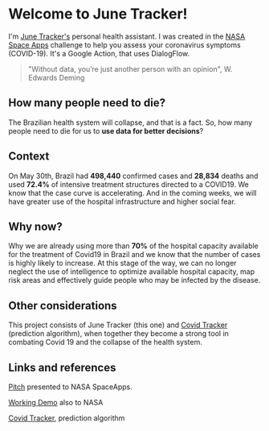 
# Welcome to June Tracker!
I'm [June Tracker's](https://youtu.be/t2qYNk9TSeg) personal health assistant. I was created in the [NASA Space Apps](https://www.spaceappschallenge.org/) challenge to help you assess your coronavirus symptoms (COVID-19).
It's a Google Action, that uses DialogFlow.

> "Without data, you’re just another person with an opinion", W. Edwards Deming

## How many people need to die?
The Brazilian health system will collapse, and that is a fact.
So, how many people need to die for us to **use data for better decisions**?

## Context
On May 30th, Brazil had **498,440** confirmed cases and **28,834** deaths and used **72.4%** of intensive treatment structures directed to a COVID19. We know that the case curve is accelerating. And in the coming weeks, we will have greater use of the hospital infrastructure and higher social fear.
 
## Why now?
Why we are already using more than **70%** of the hospital capacity available for the treatment of Covid19 in Brazil and we know that the number of cases is highly likely to increase. At this stage of the way, we can no longer neglect the use of intelligence to optimize available hospital capacity, map risk areas and effectively guide people who may be infected by the disease.

## Other considerations
This project consists of June Tracker (this one) and [Covid Tracker](https://github.com/dlsouza42/CovidTracker) (prediction algorithm), when together they become a strong tool in combating Covid 19 and the collapse of the health system.

## Links and references
[Pitch](https://youtu.be/H1wrIt8oMVo) presented to NASA SpaceApps.

[Working Demo](https://youtu.be/H1wrIt8oMVo) also to NASA

[Covid Tracker](https://github.com/dlsouza42/CovidTracker), prediction algorithm